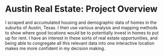 # Austin Real Estate: Project Overview
I scraped and accumulated housing and demographic data of homes in the suburbs of Austin, Texas. I then use various analysis and mapping methods to show where good locations would be to potentially invest in homes to put up for rent. I have an interest in these sorts of real estate opportunities, and being able to congregate all this relevant data into one interactive location makes me more confident in my decision making.
